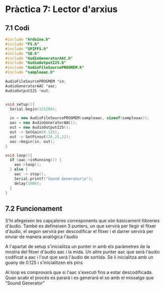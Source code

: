 # **Pràctica 7: Lector d'arxius**
## **7.1 Codi**
````c++
#include "Arduino.h"
#include "FS.h"
#include "SPIFFS.h"
#include "SD.h"
#include "AudioGeneratorAAC.h"
#include "AudioOutputI2S.h"
#include "AudioFileSourcePROGMEM.h"
#include "sampleaac.h"

AudioFileSourcePROGMEM *in;
AudioGeneratorAAC *aac;
AudioOutputI2S *out;


void setup(){
  Serial.begin(115200);

  in = new AudioFileSourcePROGMEM(sampleaac, sizeof(sampleaac));
  aac = new AudioGeneratorAAC();
  out = new AudioOutputI2S();
  out -> SetGain(0.125);
  out -> SetPinout(26,25,22);
  aac->begin(in, out);
}

void loop(){
  if (aac->isRunning()) {
    aac->loop();
  } else {
    aac -> stop();
    Serial.printf("Sound Generator\n");
    delay(1000);
  }
}

````

## **7.2 Funcionament**
S'hi afegeixen les capçaleres corresponents que són bàsicament llibreries d'àudio. També es defineixen 3 punters, un que servirà per llegir el fitxer d'àudio, el segon servirà per descodificar el fitxer i el darrer servirà per enviar de manera analògica l'àudio

A l'apartat de setup s'inicialitza un punter in amb els paràmetres de la mostra del fitxer d'àudio aac i la mida. Un altre punter aac que serà l'àudio codificat a aac i l'out que serà l'àudio de sortida. Se li inicialitza amb un guany de 0.125 i s'inicialitzen els pins

Al loop es comprovarà que si l'aac s'executi fins a estar descodificada. Quan acabi el procés es pararà i es generarà el so amb el missatge que "Sound Generator"